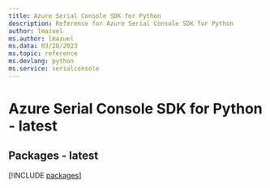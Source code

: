 ```yaml
---
title: Azure Serial Console SDK for Python
description: Reference for Azure Serial Console SDK for Python
author: lmazuel
ms.author: lmazuel
ms.data: 03/28/2023
ms.topic: reference
ms.devlang: python
ms.service: serialconsole
---
```

# Azure Serial Console SDK for Python - latest
## Packages - latest
[!INCLUDE [packages](serial-console-index.md)]